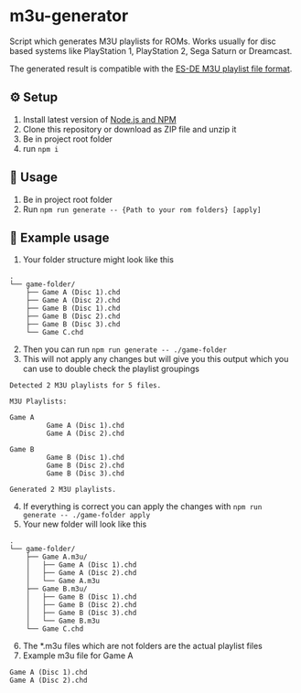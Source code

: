 # m3u-generator
Script which generates M3U playlists for ROMs. Works usually for disc based systems like PlayStation 1, PlayStation 2, Sega Saturn or Dreamcast.

The generated result is compatible with the [ES-DE M3U playlist file format](https://gitlab.com/es-de/emulationstation-de/-/blob/master/USERGUIDE.md?ref_type=heads#multiple-game-files-installation).

## ⚙️ Setup
1. Install latest version of [Node.js and NPM](https://nodejs.org/en/download/package-manager)
2. Clone this repository or download as ZIP file and unzip it
3. Be in project root folder
4. run `npm i`


## 🔧 Usage
1. Be in project root folder
2. Run `npm run generate -- {Path to your rom folders} [apply]`

## 📄 Example usage
1. Your folder structure might look like this
```
.
└── game-folder/
    ├── Game A (Disc 1).chd
    ├── Game A (Disc 2).chd
    ├── Game B (Disc 1).chd
    ├── Game B (Disc 2).chd
    ├── Game B (Disc 3).chd
    └── Game C.chd
```
2. Then you can run `npm run generate -- ./game-folder`
3. This will not apply any changes but will give you this output which you can use to double check the playlist groupings
```
Detected 2 M3U playlists for 5 files.

M3U Playlists:

Game A
         Game A (Disc 1).chd
         Game A (Disc 2).chd

Game B
         Game B (Disc 1).chd
         Game B (Disc 2).chd
         Game B (Disc 3).chd

Generated 2 M3U playlists.
```
4. If everything is correct you can apply the changes with `npm run generate -- ./game-folder apply`
5. Your new folder will look like this
```
.
└── game-folder/
    ├── Game A.m3u/
    │   ├── Game A (Disc 1).chd
    │   ├── Game A (Disc 2).chd
    │   └── Game A.m3u
    ├── Game B.m3u/
    │   ├── Game B (Disc 1).chd
    │   ├── Game B (Disc 2).chd
    │   ├── Game B (Disc 3).chd
    │   └── Game B.m3u
    └── Game C.chd
```
6. The *.m3u files which are not folders are the actual playlist files
7. Example m3u file for Game A
```
Game A (Disc 1).chd
Game A (Disc 2).chd
```


